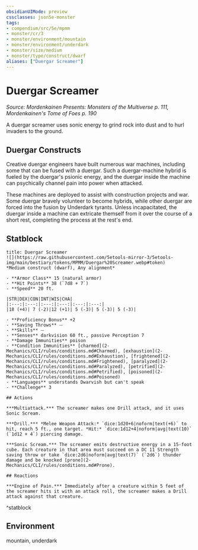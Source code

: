 ```yaml
---
obsidianUIMode: preview
cssclasses: json5e-monster
tags:
- compendium/src/5e/mpmm
- monster/cr/3
- monster/environment/mountain
- monster/environment/underdark
- monster/size/medium
- monster/type/construct/dwarf
aliases: ["Duergar Screamer"]
---
```

# Duergar Screamer
*Source: Mordenkainen Presents: Monsters of the Multiverse p. 111, Mordenkainen's Tome of Foes p. 190*  

A duergar screamer uses sonic energy to grind rock into dust and to hurl invaders to the ground.

## Duergar Constructs

Creative duergar engineers have built numerous war machines, including some that can be fused with a duergar. Such a duergar-machine hybrid is fueled by the duergar's psionic energy, and the duergar inside the machine can psychically channel pain into power when attacked.

These machines are deployed to assist with construction projects and war. Some duergar bravely volunteer to become hybrids, while other duergar are forced into the fusion by Underdark tyrants. Unless incapacitated, the duergar inside a machine can extricate themself from it over the course of a short rest, completing the process at the rest's end.

## Statblock

```ad-statblock
title: Duergar Screamer
![](https://raw.githubusercontent.com/5etools-mirror-3/5etools-img/main/bestiary/tokens/MPMM/Duergar%20Screamer.webp#token)
*Medium construct (dwarf), Any alignment*

- **Armor Class** 15 (natural armor)
- **Hit Points** 38 (`7d8 + 7`)
- **Speed** 20 ft.

|STR|DEX|CON|INT|WIS|CHA|
|:---:|:---:|:---:|:---:|:---:|:---:|
|18 (+4)| 7 (-2)|12 (+1)| 5 (-3)| 5 (-3)| 5 (-3)|

- **Proficiency Bonus** +2
- **Saving Throws** ⏤
- **Skills** ⏤
- **Senses** darkvision 60 ft., passive Perception 7
- **Damage Immunities** poison
- **Condition Immunities** [charmed](2-Mechanics/CLI/rules/conditions.md#Charmed), [exhaustion](2-Mechanics/CLI/rules/conditions.md#Exhaustion), [frightened](2-Mechanics/CLI/rules/conditions.md#Frightened), [paralyzed](2-Mechanics/CLI/rules/conditions.md#Paralyzed), [petrified](2-Mechanics/CLI/rules/conditions.md#Petrified), [poisoned](2-Mechanics/CLI/rules/conditions.md#Poisoned)
- **Languages** understands Dwarvish but can't speak
- **Challenge** 3

## Actions

***Multiattack.*** The screamer makes one Drill attack, and it uses Sonic Scream.

***Drill.*** *Melee Weapon Attack:* `dice:1d20+6|noform|text(+6)` to hit, reach 5 ft., one target. *Hit:* `dice:1d12+4|noform|avg|text(10)` (`1d12 + 4`) piercing damage.

***Sonic Scream.*** The screamer emits destructive energy in a 15-foot cube. Each creature in that area must succeed on a DC 11 Strength saving throw or take `dice:2d6|noform|avg|text(7)` (`2d6`) thunder damage and be knocked [prone](2-Mechanics/CLI/rules/conditions.md#Prone).

## Reactions

***Engine of Pain.*** Immediately after a creature within 5 feet of the screamer hits it with an attack roll, the screamer makes a Drill attack against that creature.
```
^statblock

## Environment

mountain, underdark